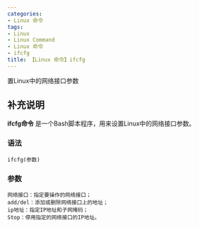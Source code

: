 ```yaml
---
categories:
- Linux 命令
tags:
- Linux
- Linux Command
- Linux 命令
- ifcfg
title: 【Linux 命令】ifcfg
---
```


置Linux中的网络接口参数

## 补充说明

**ifcfg命令** 是一个Bash脚本程序，用来设置Linux中的网络接口参数。

###  语法

```shell
ifcfg(参数)
```

###  参数

```shell
网络接口：指定要操作的网络接口；
add/del：添加或删除网络接口上的地址；
ip地址：指定IP地址和子网掩码；
Stop：停用指定的网络接口的IP地址。
```


<!-- Linux命令行搜索引擎：https://jaywcjlove.github.io/linux-command/ -->